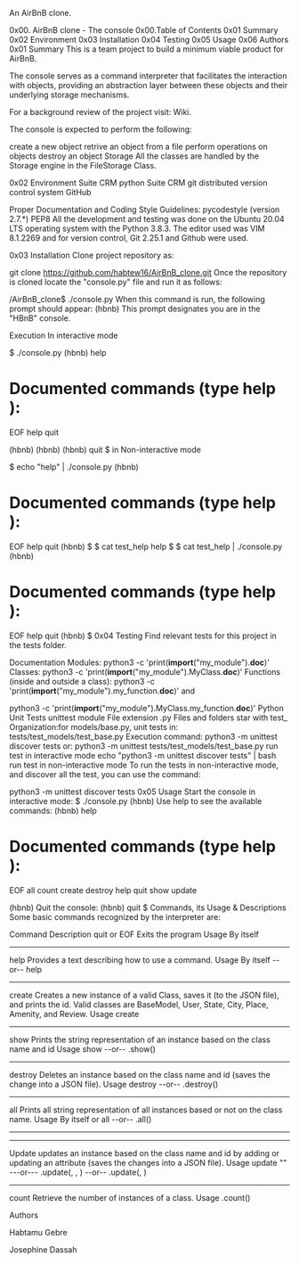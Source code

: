 An AirBnB clone.

0x00. AirBnB clone - The console
0x00.Table of Contents
0x01 Summary
0x02 Environment
0x03 Installation
0x04 Testing
0x05 Usage
0x06 Authors
0x01 Summary
This is a team project to build a minimum viable product for AirBnB.

The console serves as a command interpreter that facilitates the interaction with objects, providing an abstraction layer between these objects and their underlying storage mechanisms.

For a background review of the project visit: Wiki.

The console is expected to perform the following:

create a new object
retrive an object from a file
perform operations on objects
destroy an object
Storage
All the classes are handled by the Storage engine in the FileStorage Class.

0x02 Environment
Suite CRM python Suite CRM git distributed version control system GitHub

Proper Documentation and Coding Style Guidelines:
pycodestyle (version 2.7.*)
PEP8
All the development and testing was done on the Ubuntu 20.04 LTS operating system with the Python 3.8.3. The editor used was VIM 8.1.2269 and for version control, Git 2.25.1 and Github were used.

0x03 Installation
Clone project repository as:

git clone https://github.com/habtew16/AirBnB_clone.git
Once the repository is cloned locate the "console.py" file and run it as follows:

/AirBnB_clone$ ./console.py When this command is run, the following prompt should appear: (hbnb) This prompt designates you are in the "HBnB" console.

Execution
In interactive mode

$ ./console.py
(hbnb) help

Documented commands (type help <topic>):
========================================
EOF  help  quit

(hbnb)
(hbnb)
(hbnb) quit
$
in Non-interactive mode

$ echo "help" | ./console.py
(hbnb)

Documented commands (type help <topic>):
========================================
EOF  help  quit
(hbnb)
$
$ cat test_help
help
$
$ cat test_help | ./console.py
(hbnb)

Documented commands (type help <topic>):
========================================
EOF  help  quit
(hbnb)
$
0x04 Testing
Find relevant tests for this project in the tests folder.

Documentation
Modules:
python3 -c 'print(__import__("my_module").__doc__)'
Classes:
python3 -c 'print(__import__("my_module").MyClass.__doc__)'
Functions (inside and outside a class):
python3 -c 'print(__import__("my_module").my_function.__doc__)'
and

python3 -c 'print(__import__("my_module").MyClass.my_function.__doc__)'
Python Unit Tests
unittest module
File extension .py
Files and folders star with test_
Organization:for models/base.py, unit tests in: tests/test_models/test_base.py
Execution command: python3 -m unittest discover tests
or: python3 -m unittest tests/test_models/test_base.py
run test in interactive mode
echo "python3 -m unittest discover tests" | bash
run test in non-interactive mode
To run the tests in non-interactive mode, and discover all the test, you can use the command:

python3 -m unittest discover tests
0x05 Usage
Start the console in interactive mode:
$ ./console.py
(hbnb)
Use help to see the available commands:
(hbnb) help

Documented commands (type help <topic>):
========================================
EOF  all  count  create  destroy  help  quit  show  update

(hbnb)
Quit the console:
(hbnb) quit
$
Commands, its Usage & Descriptions
Some basic commands recognized by the interpreter are:

Command	Description
quit or EOF	Exits the program
Usage	By itself
-----	-----
help	Provides a text describing how to use a command.
Usage	By itself --or-- help <command>
-----	-----
create	Creates a new instance of a valid Class, saves it (to the JSON file), and prints the id. Valid classes are BaseModel, User, State, City, Place, Amenity, and Review.
Usage	create <class name>
-----	-----
show	Prints the string representation of an instance based on the class name and id
Usage	show <class name> <id> --or-- <class name>.show(<id>)
-----	-----
destroy	Deletes an instance based on the class name and id (saves the change into a JSON file).
Usage	destroy <class name> <id> --or-- .destroy()
-----	-----
all	Prints all string representation of all instances based or not on the class name.
Usage	By itself or all <class name> --or-- <class name>.all()
-----	-----
-----	-----
Update updates an instance based on the class name and id by adding or updating an attribute (saves the changes into a JSON file).
Usage	update <class name> <id> <attribute name> "<attribute value>" ---or--- <class name>.update(<id>, <attribute name>, <attribute value>) --or-- <class name>.update(<id>, <dictionary representation>)
-----	-----
count	Retrieve the number of instances of a class.
Usage	<class name>.count()

Authors

Habtamu Gebre

Josephine Dassah

